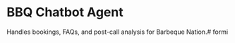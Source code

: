 # BBQ Chatbot Agent

Handles bookings, FAQs, and post-call analysis for Barbeque Nation.#   f o r m i  
 